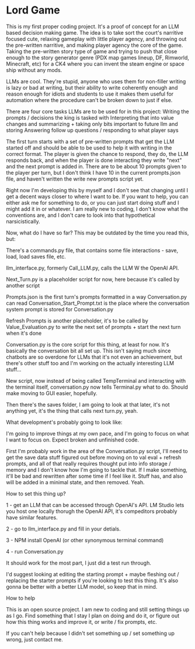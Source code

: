 # Lord Game

This is my first proper coding project. It's a proof of concept for an LLM based decision making game. The idea is to take sort the court's narritive focused cute, relaxing gameplay with little player agency, and throwing out the pre-written narritive, and making player agency the core of the game. Taking the pre-written story type of game and trying to push that close enough to the story generator genre (PDX map games lineup, DF, Rimworld, Minecraft, etc) for a CK4 where you can invent the steam engine or space ship without any mods.

LLMs are cool. They're stupid, anyone who uses them for non-filler writing is lazy or bad at writing, but their ability to write coherently enough and reason enough for idiots and students to use it makes them useful for automation where the procedure can't be broken down to just if else. 

There are four core tasks LLMs are to be used for in this project:
Writing the prompts / decisions the king is tasked with
Interpreting that into value changes and summarizing + taking only bits important to future llm and storing
Answering follow up questions / responding to what player says

The first turn starts with a set of pre-written prompts that get the LLM started off and should be able to be used to help it with writing in the correct format. The player is given the chance to respond, they do, the LLM responds back, and when the player is done interacting they write "next" and the next prompt is added in. There are to be about 10 prompts given to the player per turn, but I don't think I have 10 in the current prompts.json file, and haven't written the write new prompts script yet.

Right now I'm developing this by myself and I don't see that changing until I get a decent ways closer to where I want to be. If you want to help, you can either ask me for something to do, or you can just start doing stuff and I might add it in or whatever. I am really new to coding, I don't know what the conventions are, and I don't care to look into that hypothetical narsicistically.

Now, what do I have so far?
This may be outdated by the time you read this, but:


There's a commands.py file, that contains some file interactions - save, load, load saves file, etc.

llm_interface.py, formerly Call_LLM.py, calls the LLM W the OpenAI API.

Next_Turn.py is a placeholder script for now, here because it's called by another script

Prompts.json is the first turn's prompts formatted in a way Conversation.py can read
Conversation_Start_Prompt.txt is the place where the conversation system prompt is stored for Conversation.py

Refresh Prompts is another placeholder, it's to be called by Value_Evaluation.py to write the next set of prompts + start the next turn when it's done

Conversation.py is the core script for this thing, at least for now. It's basically the conversation bit all set up. This isn't saying much since chatbots are so overdone for LLMs that it's not even an achievement, but there's other stuff too and I'm working on the actually interesting LLM stuff...

New script, now instead of being called TempTerminal and interacting with the terminal itself, conversation.py now tells Terminal.py what to do. Should make moving to GUI easier, hopefully. 

Then there's the saves folder, I am going to look at that later, it's not anything yet, it's the thing that calls next turn.py, yeah.




What development's probably going to look like:

I'm going to improve things at my own pace, and I'm going to focus on what I want to focus on. Expect broken and unfinished code.

First I'm probably work in the area of the Conversation.py script, I'll need to get the save data stuff figured out before moving on to val eval + refresh prompts, and all of that really requires thought put into info storage / memory and I don't know how I'm going to tackle that. If I make something, it'll be bad and rewritten after some time if I feel like it. Stuff has, and also will be added in a minimal state, and then removed. Yeah.



How to set this thing up?

1 - get an LLM that can be accessed through OpenAI's API. LM Studio lets you host one locally thorugh the OpenAI API, it's compeditors probably have similar features.

2 - go to llm_interface.py and fill in your detials. 

3 - NPM install OpenAI (or other synonymous terminal command)

4 - run Conversation.py

It should work for the most part, I just did a test run through. 

I'd suggest looking at editing the starting prompt + maybe fleshing out / replacing the starter prompts if you're looking to test this thing. It's also gonna be better with a better LLM model, so keep that in mind.



How to help

This is an open source project. I am new to coding and still setting things up as I go. Find something that I stay I plan on doing and do it, or figure out how this thing works and improve it, or write / fix prompts, etc.

If you can't help because I didn't set something up / set something up wrong, just contact me.
